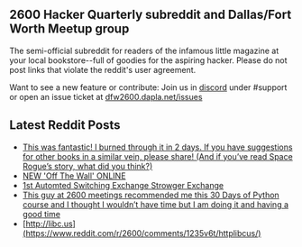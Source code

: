 ## 2600 Hacker Quarterly subreddit and Dallas/Fort Worth Meetup group
The semi-official subreddit for readers of the infamous little magazine at your local bookstore--full of goodies for the aspiring hacker. Please do not post links that violate the reddit's user agreement.

Want to see a new feature or contribute: 
Join us in [discord](https://dfw2600.dapla.net/chat) under #support or open an issue ticket at [dfw2600.dapla.net/issues](https://dfw2600.dapla.net/issues)

## Latest Reddit Posts
<!-- BLOG-POST-LIST:START -->
- [This was fantastic! I burned through it in 2 days. If you have suggestions for other books in a similar vein, please share! (And if you’ve read Space Rogue’s story, what did you think?)](https://www.reddit.com/r/2600/comments/12a228q/this_was_fantastic_i_burned_through_it_in_2_days/)
- [NEW 'Off The Wall' ONLINE](https://2600.com/wall/28-03-2023)
- [1st Automted Switching Exchange Strowger Exchange](https://www.reddit.com/r/2600/comments/123xppj/1st_automted_switching_exchange_strowger_exchange/)
- [This guy at 2600 meetings recommended me this 30 Days of Python course and I thought I wouldn’t have time but I am doing it and having a good time](https://www.reddit.com/r/2600/comments/1236kxg/this_guy_at_2600_meetings_recommended_me_this_30/)
- [http://libc.us](https://www.reddit.com/r/2600/comments/1235v6t/httplibcus/)
<!-- BLOG-POST-LIST:END -->
